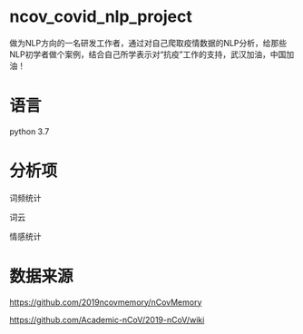 # ncov_covid_nlp_project
做为NLP方向的一名研发工作者，通过对自己爬取疫情数据的NLP分析，给那些NLP初学者做个案例，结合自己所学表示对“抗疫”工作的支持，武汉加油，中国加油！
# 语言
python 3.7
# 分析项
词频统计

词云

情感统计

# 数据来源
https://github.com/2019ncovmemory/nCovMemory

https://github.com/Academic-nCoV/2019-nCoV/wiki
